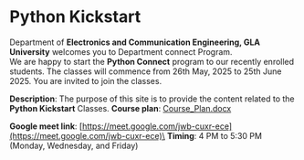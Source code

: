# Python Kickstart

Department of **Electronics and Communication Engineering, GLA University** welcomes you to Department connect Program.\
We are happy to start the **Python Connect** program to our recently enrolled students. The classes will commence from 26th May, 2025 to 25th June 2025. You are invited to join the classes.  

**Description**: The purpose of this site is to provide the content related to the **Python Kickstart** Classes. 
**Course plan**: [Course_Plan.docx](https://github.com/user-attachments/files/20380945/Course_Plan.docx)

**Google meet link**: [https://meet.google.com/jwb-cuxr-ece](https://meet.google.com/jwb-cuxr-ece)\
**Timing**: 4 PM to 5:30 PM (Monday, Wednesday, and Friday)
